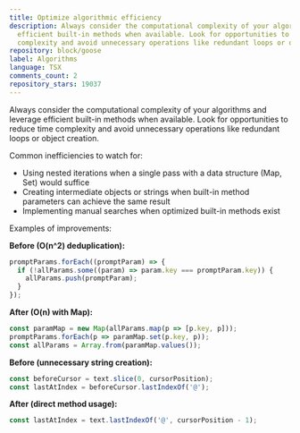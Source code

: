 ```yaml
---
title: Optimize algorithmic efficiency
description: Always consider the computational complexity of your algorithms and leverage
  efficient built-in methods when available. Look for opportunities to reduce time
  complexity and avoid unnecessary operations like redundant loops or object creation.
repository: block/goose
label: Algorithms
language: TSX
comments_count: 2
repository_stars: 19037
---
```


Always consider the computational complexity of your algorithms and leverage efficient built-in methods when available. Look for opportunities to reduce time complexity and avoid unnecessary operations like redundant loops or object creation.

Common inefficiencies to watch for:
- Using nested iterations when a single pass with a data structure (Map, Set) would suffice
- Creating intermediate objects or strings when built-in method parameters can achieve the same result
- Implementing manual searches when optimized built-in methods exist

Examples of improvements:

**Before (O(n^2) deduplication):**
```javascript
promptParams.forEach((promptParam) => {
  if (!allParams.some((param) => param.key === promptParam.key)) {
    allParams.push(promptParam);
  }
});
```

**After (O(n) with Map):**
```javascript
const paramMap = new Map(allParams.map(p => [p.key, p]));
promptParams.forEach(p => paramMap.set(p.key, p));
const allParams = Array.from(paramMap.values());
```

**Before (unnecessary string creation):**
```javascript
const beforeCursor = text.slice(0, cursorPosition);
const lastAtIndex = beforeCursor.lastIndexOf('@');
```

**After (direct method usage):**
```javascript
const lastAtIndex = text.lastIndexOf('@', cursorPosition - 1);
```